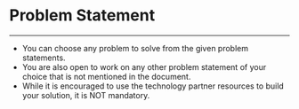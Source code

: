 # Problem Statement

***

- You can choose any problem to solve from the given problem statements.
- You are also open to work on any other problem statement of your choice that is not mentioned in the document.
- While it is encouraged to use the technology partner resources to build your solution, it is NOT mandatory. 